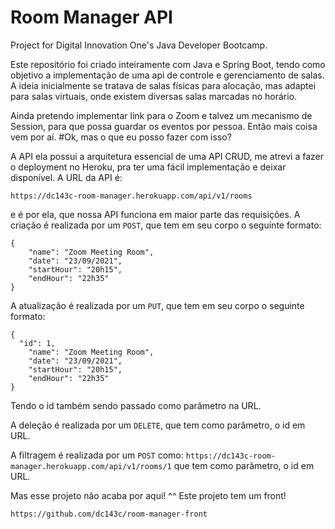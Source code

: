 # Room Manager API
Project for Digital Innovation One's Java Developer Bootcamp.

Este repositório foi criado inteiramente com Java e Spring Boot, tendo como objetivo a implementação de uma api de controle e gerenciamento de salas.
A ideia inicialmente se tratava de salas físicas para alocação, mas adaptei para salas virtuais, onde existem diversas salas marcadas no horário.

Ainda pretendo implementar link para o Zoom e talvez um mecanismo de Session, para que possa guardar os eventos por pessoa. Então mais coisa vem por aí.
#Ok, mas o que eu posso fazer com isso?

A API ela possui a arquitetura essencial de uma API CRUD, me atrevi a fazer o deployment no Heroku, pra ter uma fácil implementação e deixar disponível.
A URL da API é:
```
https://dc143c-room-manager.herokuapp.com/api/v1/rooms
```
e é por ela, que nossa API funciona em maior parte das requisições.
A criação é realizada por um ```POST```, que tem em seu corpo o seguinte formato:

```
{
	"name": "Zoom Meeting Room",
	"date": "23/09/2021",
	"startHour": "20h15",
	"endHour": "22h35"
}
```

A atualização é realizada por um ```PUT```, que tem em seu corpo o seguinte formato:
```
{
  "id": 1,
	"name": "Zoom Meeting Room",
	"date": "23/09/2021",
	"startHour": "20h15",
	"endHour": "22h35"
}
```
Tendo o id também sendo passado como parâmetro na URL.

A deleção é realizada por um ```DELETE```, que tem como parâmetro, o id em URL.

A filtragem é realizada por um ```POST``` como:
```https://dc143c-room-manager.herokuapp.com/api/v1/rooms/1```
que tem como parâmetro, o id em URL.

Mas esse projeto não acaba por aqui! ^^
Este projeto tem um front!
```
https://github.com/dc143c/room-manager-front
```
